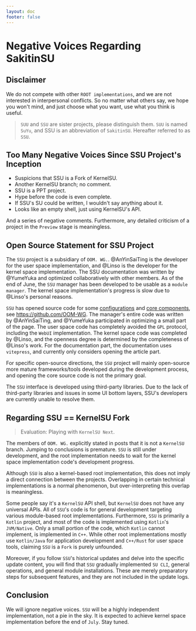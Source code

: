 ```yaml
---
layout: doc
footer: false
---
```

# Negative Voices Regarding SakitinSU

## Disclaimer

We do not compete with other `ROOT implementations`, and we are not interested in interpersonal conflicts.
So no matter what others say, we hope you won't mind, and just choose what you want, use what you think is useful.

> `SUU` and `SSU` are sister projects, please distinguish them. `SUU` is named `SuYu`, and SSU is an abbreviation of `SakitinSU`.
> Hereafter referred to as `SSU`.

## Too Many Negative Voices Since SSU Project's Inception

- Suspicions that SSU is a Fork of KernelSU.
- Another KernelSU branch; no comment.
- SSU is a PPT project.
- Hype before the code is even complete.
- If SSU's SU could be written, I wouldn't say anything about it.
- Looks like an empty shell, just using KernelSU's API.

And a series of negative comments. Furthermore, any detailed criticism of a project in the `Preview` stage is meaningless.

## Open Source Statement for SSU Project

The `SSU` project is a subsidiary of `OOM. WG.`. @AnYinSaiTing is the developer for the user space implementation, and @Linso is the developer for the kernel space implementation. The SSU documentation was written by @YumeYuka and optimized collaboratively with other members. As of the end of June, the `SSU` manager has been developed to be usable as a `module manager`. The kernel space implementation's progress is slow due to @Linso's personal reasons.

`SSU` has opened source code for some [configurations](https://github.com/OOM-WG/SakitinSU) and [core components](https://github.com/OOM-WG/WMLang), see <https://github.com/OOM-WG>. The manager's entire code was written by @AnYinSaiTing, and @YumeYuka participated in optimizing a small part of the page. The user space code has completely avoided the `GPL` protocol, including the `WebUI` implementation. The kernel space code was completed by @Linso, and the openness degree is determined by the completeness of @Linso's work. For the documentation part, the documentation uses `vitepress`, and currently only considers opening the article part.

For specific open-source directions, the `SSU` project will mainly open-source more mature frameworks/tools developed during the development process, and opening the core source code is not the primary goal.

The `SSU` interface is developed using third-party libraries. Due to the lack of third-party libraries and issues in some UI bottom layers, SSU's developers are currently unable to resolve them.

## Regarding SSU == KernelSU Fork

> Evaluation: Playing with `KernelSU Next`.

The members of `OOM. WG.` explicitly stated in posts that it is not a `KernelSU` branch. Jumping to conclusions is premature. `SSU` is still under development, and the root implementation needs to wait for the kernel space implementation code's development progress.

Although `SSU` is also a kernel-based root implementation, this does not imply a direct connection between the projects. Overlapping in certain technical implementations is a normal phenomenon, but over-interpreting this overlap is meaningless.

Some people say it's a `KernelSU` API shell, but `KernelSU` does not have any universal APIs. All of `SSU`'s code is for general development targeting various module-based root implementations. Furthermore, `SSU` is primarily a `Kotlin` project, and most of the code is implemented using `Kotlin`'s `JVM/Native`. Only a small portion of the code, which `Kotlin` cannot implement, is implemented in `C++`. While other root implementations mostly use `Kotlin/Java` for application development and `C++/Rust` for user space tools, claiming `SSU` is a `Fork` is purely unfounded.

Moreover, if you follow `SSU`'s historical updates and delve into the specific update content, you will find that `SSU` gradually implemented `SU CLI`, general operations, and general module installations. These are merely preparatory steps for subsequent features, and they are not included in the update logs.

## Conclusion

We will ignore negative voices. `SSU` will be a highly independent implementation, not a pie in the sky. It is expected to achieve kernel space implementation before the end of `July`. Stay tuned.
